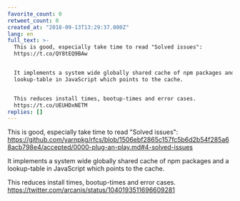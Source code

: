 ```yaml
---
favorite_count: 0
retweet_count: 0
created_at: "2018-09-13T13:29:37.000Z"
lang: en
full_text: >-
  This is good, especially take time to read "Solved issues":
  https://t.co/QY8tEQ9BAw


  It implements a system wide globally shared cache of npm packages and a
  lookup-table in JavaScript which points to the cache.


  This reduces install times, bootup-times and error cases.
  https://t.co/UEUHDxNETM
replies: []
---
```


This is good, especially take time to read "Solved issues":
<https://github.com/yarnpkg/rfcs/blob/1506ebf2865c157fc5b6d2b54f285a68acb798e4/accepted/0000-plug-an-play.md#4-solved-issues>

It implements a system wide globally shared cache of npm packages and a
lookup-table in JavaScript which points to the cache.

This reduces install times, bootup-times and error cases.
<https://twitter.com/arcanis/status/1040193511696609281>

